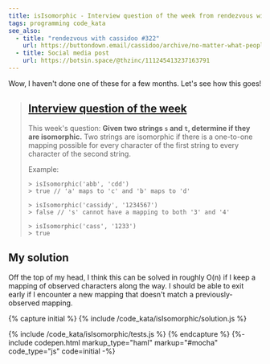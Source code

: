 ```yaml
---
title: isIsomorphic - Interview question of the week from rendezvous with cassidoo
tags: programming code_kata
see_also:
  - title: "rendezvous with cassidoo #322"
    url: https://buttondown.email/cassidoo/archive/no-matter-what-people-tell-you-words-and-ideas/
  - title: Social media post
    url: https://botsin.space/@thzinc/111245413237163791
---
```


Wow, I haven't done one of these for a few months. Let's see how this goes!

> ## [Interview question of the week](https://buttondown.email/cassidoo/archive/no-matter-what-people-tell-you-words-and-ideas/)
>
> This week's question:
> **Given two strings `s` and `t`, determine if they are isomorphic.** Two strings are isomorphic if there is a one-to-one mapping possible for every character of the first string to every character of the second string.
>
> Example:
>
> ```
> > isIsomorphic('abb', 'cdd')
> > true // 'a' maps to 'c' and 'b' maps to 'd'
>
> > isIsomorphic('cassidy', '1234567')
> > false // 's' cannot have a mapping to both '3' and '4'
>
> > isIsomorphic('cass', '1233')
> > true
> ```

## My solution

Off the top of my head, I think this can be solved in roughly O(n) if I keep a mapping of observed characters along the way. I should be able to exit early if I encounter a new mapping that doesn't match a previously-observed mapping.

{% capture initial %}
{% include /code_kata/isIsomorphic/solution.js %}

{% include /code_kata/isIsomorphic/tests.js %}
{% endcapture %}
{%- include codepen.html markup_type="haml" markup="#mocha" code_type="js" code=initial -%}
